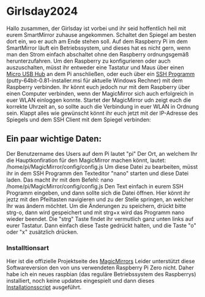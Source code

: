# Girlsday2024

Hallo zusammen,
der Girlsday ist vorbei und ihr seid hoffentlich heil mit eurem SmartMirror zuhause angekommen. Schaltet den Spiegel am besten dort ein, wo er auch am Ende stehen soll. Auf dem Raspberry Pi im dem SmartMirror läuft ein Betriebssystem, und dieses hat es nicht gern, wenn man den Strom einfach abschaltet ohne den Raspberry ordnungsgemäß herunterzufahren. 
Um den Raspberry zu konfigurieren oder auch auszuschalten, müsst ihr entweder eine Tastatur und Maus über einen [Micro USB Hub](https://amzn.eu/d/gOArXy9) an dem Pi anschließen, oder euch über ein [SSH Programm](https://www.chiark.greenend.org.uk/~sgtatham/putty/latest.html) (putty-64bit-0.81-installer.msi für aktuelle Windows Rechner) mit dem Raspberry verbinden. Ihr könnt euch jedoch nur mit dem Raspberry über einen Computer verbinden, wenn der MagicMirror sich auch erfolgreich in euer WLAN einloggen konnte. Startet der MagicMirror udn zeigt euch die korrekte Uhrzeit an, so sollte auch die Verbindung in euer WLAN in Ordnung sein. 
Klappt alles wie gewünscht könnt ihr euch jetzt mit der IP-Adresse des Spiegels und dem SSH Client mit dem Spiegel verbinden:

## Ein paar wichtige Daten:
Der Benutzername des Users auf dem Pi lautet "pi"
Der Ort, an welchem Ihr die Hauptkonfiration für den MagicMirror machen könnt, lautet: /home/pi/MagicMirror/config/config.js
Um diese Datei zu bearbeiten, müsst ihr in dem SSH Programm den Texteditor "nano" starten und diese Datei laden. Das macht ihr mit dem Befehl:
nano /home/pi/MagicMirror/config/config.js
Den Text einfach in eurem SSH Programm eingeben, und dann sollte sich die Datei öffnen. Hier könnt ihr jeztz mit den Pfeiltasten navigieren und zu der Stelle springen, an welcher Ihr was ändern möchtet. Um die Änderungen zu speichern, drückt bitte strg-o, dann wird gespeichert und mit strg+x wird das Programm nano wieder beendet. Die "strg" Taste findet ihr vermutlich ganz unten links auf eurer Tastatur. Dann einfach diese Taste gedrückt halten, und die Taste "o" oder "x" zusätzlich drücken.

### Installtionsart
Hier ist die offizielle Projektseite des [MagicMirrors](https://docs.magicmirror.builders/) 
Leider unterstützt diese Softwareversion den von uns verwendeten Raspberry Pi Zero nicht. Daher habe ich ein neues raspbian (das reguläre Betriebssystem des Raspberrys) installiert, noch keine updates eingespielt und dann dieses [Installationsscript](https://github.com/sdetweil/MagicMirror_scripts) ausgeführt.



